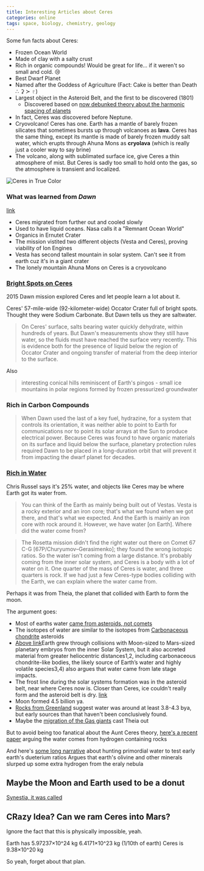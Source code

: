 ```yaml
---
title: Interesting Articles about Ceres
categories: online
tags: space, biology, chemistry, geology
---
```


Some fun facts about Ceres:

- Frozen Ocean World
- Made of clay with a salty crust
- Rich in organic compounds! Would be great for life... if it weren't so small and cold. :cry: 
- Best Dwarf Planet
- Named after the Goddess of Agriculture (Fact: Cake is better than Death ∴  ⚳ ≻ ♇)
- Largest object in the Asteroid Belt, and the first to be discovered (1801)
  - Discovered based on [now debunked theory about the harmonic spacing of planets](https://en.wikipedia.org/wiki/Phaeton_(hypothetical_planet))
- In fact, Ceres was discovered before Neptune. 
- Cryovolcano! Ceres has one. Earth has a mantle of barely frozen silicates that sometimes bursts up through volcanoes as **lava**. Ceres has the same thing, except its mantle is made of barely frozen muddy salt water, which erupts through Ahuna Mons as **cryolava** (which is really just a cooler way to say brine)
- The volcano, along with sublimated surface ice, give Ceres a thin atmosphere of mist. But Ceres is sadly too small to hold onto the gas, so the atmosphere is transient and localized.


![Ceres in True Color](https://www.nasa.gov/sites/default/files/styles/full_width_feature/public/thumbnails/image/pia21079-1041.jpg)

### What was learned from *Dawn*
[link](https://web.archive.org/web/20201020102156/https://solarsystem.nasa.gov/missions/dawn/mission/toolkit/highlights/)

- Ceres migrated from further out and cooled slowly
- Used to have liquid oceans. Nasa calls it a "Remnant Ocean World"
- Organics in Ernutet Crater
- The mission vistited two different objects (Vesta and Ceres), proving viability of Ion Engines
- Vesta has second tallest mountain in solar system. Can't see it from earth cuz it's in a giant crater
- The lonely mountain Ahuna Mons on Ceres is a cryovolcano


### [Bright Spots on Ceres](https://www.jpl.nasa.gov/news/news.php?feature=7722)

2015 Dawn mission explored Ceres and let people learn a lot about it.

Ceres' 57-mile-wide (92-kilometer-wide) Occator Crater full of bright spots.
Thought they were Sodium Carbonate.
But Dawn tells us they are saltwater.

> On Ceres' surface, salts bearing water quickly dehydrate, within hundreds of years. But Dawn's measurements show they still have water, so the fluids must have reached the surface very recently. This is evidence both for the presence of liquid below the region of Occator Crater and ongoing transfer of material from the deep interior to the surface.

Also

> interesting conical hills reminiscent of Earth's pingos - small ice mountains in polar regions formed by frozen pressurized groundwater

### Rich in Carbon Compounds

> When Dawn used the last of a key fuel, hydrazine, for a system that controls its orientation, it was neither able to point to Earth for communications nor to point its solar arrays at the Sun to produce electrical power. Because Ceres was found to have organic materials on its surface and liquid below the surface, planetary protection rules required Dawn to be placed in a long-duration orbit that will prevent it from impacting the dwarf planet for decades.

### [Rich in Water](https://www.space.com/28776-nasa-dawn-ceres-russell-interview.html)

Chris Russel says it's 25% water, and objects like Ceres may be where Earth got its water from.

> You can think of the Earth as mainly being built out of Vestas. Vesta is a rocky exterior and an iron core; that's what we found when we got there, and that's what we expected. And the Earth is mainly an iron core with rock around it. However, we have water [on Earth]. Where did the water come from?

> The Rosetta mission didn't find the right water out there on Comet 67 C-G [67P/Churyumov–Gerasimenko]; they found the wrong isotopic ratios. So the water isn't coming from a large distance. It's probably coming from the inner solar system, and Ceres is a body with a lot of water on it. One quarter of the mass of Ceres is water, and three quarters is rock. If we had just a few Ceres-type bodies colliding with the Earth, we can explain where the water came from.

Perhaps it was from Theia, the planet that collided with Earth to form the moon.

The argument goes:

- Most of earths water [came from asteroids, not comets](https://www.space.com/27969-earth-water-from-asteroids-not-comets.html)
- The isotopes of water are similar to the isotopes from [Carbonaceous chondrite](https://ui.adsabs.harvard.edu/abs/2019NatAs...3..736B/abstract) asteroids
- [Above link](https://www.nature.com/articles/s41550-019-0779-y)Earth grew through collisions with Moon-sized to Mars-sized planetary embryos from the inner Solar System, but it also accreted material from greater heliocentric distances1,2, including carbonaceous chondrite-like bodies, the likely source of Earth’s water and highly volatile species3,4) also argues that water came from late stage impacts.
- The frost line during the solar systems formation was in the asteroid belt, near where Ceres now is. Closer than Ceres, ice couldn't really form and the asteroid belt is dry. [link](https://en.wikipedia.org/wiki/Frost_line_(astrophysics))
- Moon formed 4.5 billion ya. 
- [Rocks from Greenland](https://www.sciencedirect.com/science/article/abs/pii/S0301926812001921?via%3Dihub) suggest water was around at least 3.8-4.3 bya, but early sources than that haven't been conclusively found.
- Maybe the [migration of the Gas giants](https://www.nature.com/articles/nature03676) cast Theia out

But to avoid being too fanatical about the Aunt Ceres theory, [here's a recent paper](https://science.sciencemag.org/content/369/6507/1110) arguing the water comes from hydrogen containing rocks 

And here's [some long narrative](https://astronomy.com/magazine/2019/04/where-did-earths-water-come-from) about hunting primordial water to test early earth's dueterium ratios
Argues that earth's olivine and other minerals slurped up some extra hydrogen from the eraly nebula



## Maybe the Moon and Earth used to be a donut

[Synestia, it was called](https://en.wikipedia.org/wiki/Synestia)



## CRazy Idea? Can we ram Ceres into Mars?

Ignore the fact that this is physically impossible, yeah. 

Earth has 5.97237×10^24 kg
6.4171×10^23 kg (1/10th of earth)
Ceres is 9.38×10^20 kg

So yeah, forget about that plan.






